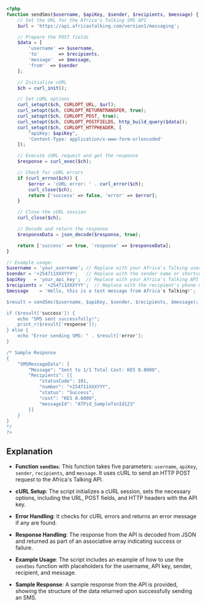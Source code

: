 
```php
<?php
function sendSms($username, $apiKey, $sender, $recipients, $message) {
    // Set the URL for the Africa's Talking SMS API
    $url = 'https://api.africastalking.com/version1/messaging';

    // Prepare the POST fields
    $data = [
        'username' => $username,
        'to'       => $recipients,
        'message'  => $message,
        'from'  => $sender
    ];

    // Initialize cURL
    $ch = curl_init();

    // Set cURL options
    curl_setopt($ch, CURLOPT_URL, $url);
    curl_setopt($ch, CURLOPT_RETURNTRANSFER, true);
    curl_setopt($ch, CURLOPT_POST, true);
    curl_setopt($ch, CURLOPT_POSTFIELDS, http_build_query($data));
    curl_setopt($ch, CURLOPT_HTTPHEADER, [
        "apiKey: $apiKey",
        'Content-Type: application/x-www-form-urlencoded'
    ]);

    // Execute cURL request and get the response
    $response = curl_exec($ch);

    // Check for cURL errors
    if (curl_errno($ch)) {
        $error = 'cURL error: ' . curl_error($ch);
        curl_close($ch);
        return ['success' => false, 'error' => $error];
    }

    // Close the cURL session
    curl_close($ch);

    // Decode and return the response
    $responseData = json_decode($response, true);

    return ['success' => true, 'response' => $responseData];
}

// Example usage:
$username = 'your_username'; // Replace with your Africa's Talking username
$sender = '+254711XXXYYY';   // Replace with the sender name or shortcode
$apiKey   = 'your_api_key';  // Replace with your Africa's Talking API key
$recipients = '+254711XXXYYY';  // Replace with the recipient's phone number (including country code)
$message    = 'Hello, this is a test message from Africa's Talking!';

$result = sendSms($username, $apiKey, $sender, $recipients, $message);

if ($result['success']) {
    echo "SMS sent successfully!";
    print_r($result['response']);
} else {
    echo "Error sending SMS: " . $result['error'];
}

/* Sample Response
{
    "SMSMessageData": {
        "Message": "Sent to 1/1 Total Cost: KES 0.8000",
        "Recipients": [{
            "statusCode": 101,
            "number": "+254711XXXYYY",
            "status": "Success",
            "cost": "KES 0.8000",
            "messageId": "ATPid_SampleTxnId123"
        }]
    }
}
*/
?>
```

## Explanation

- **Function `sendSms`**: This function takes five parameters: `username`, `apiKey`, `sender`, `recipients`, and `message`. It uses cURL to send an HTTP POST request to the Africa's Talking API.

- **cURL Setup**: The script initializes a cURL session, sets the necessary options, including the URL, POST fields, and HTTP headers with the API key.

- **Error Handling**: It checks for cURL errors and returns an error message if any are found.

- **Response Handling**: The response from the API is decoded from JSON and returned as part of an associative array indicating success or failure.

- **Example Usage**: The script includes an example of how to use the `sendSms` function with placeholders for the username, API key, sender, recipient, and message.

- **Sample Response**: A sample response from the API is provided, showing the structure of the data returned upon successfully sending an SMS.

